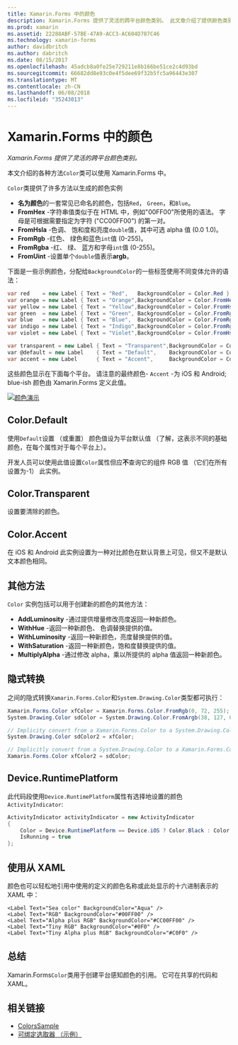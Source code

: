 ```yaml
---
title: Xamarin.Forms 中的颜色
description: Xamarin.Forms 提供了灵活的跨平台颜色类别。 此文章介绍了提供颜色类别，以及如何使用它的功能。
ms.prod: xamarin
ms.assetid: 22288ABF-57BE-47A9-ACC3-AC604D787C46
ms.technology: xamarin-forms
author: davidbritch
ms.author: dabritch
ms.date: 08/15/2017
ms.openlocfilehash: 45adcb8a0fe25e729211e8b166be51ce2c4d93bd
ms.sourcegitcommit: 66682dd8e93c0e4f5dee69f32b5fc5a96443e307
ms.translationtype: MT
ms.contentlocale: zh-CN
ms.lasthandoff: 06/08/2018
ms.locfileid: "35243013"
---
```

# <a name="colors-in-xamarinforms"></a>Xamarin.Forms 中的颜色

_Xamarin.Forms 提供了灵活的跨平台颜色类别。_

本文介绍的各种方法`Color`类可以使用 Xamarin.Forms 中。

`Color`类提供了许多方法以生成的颜色实例

-  **名为颜色**的一套常见已命名的颜色，包括`Red`， `Green`，和`Blue`。
-  **FromHex** -字符串值类似于在 HTML 中，例如"00FF00"所使用的语法。 字母是可根据需要指定为字符 ("CC00FF00") 的第一对。
-  **FromHsla** -色调、 饱和度和亮度`double`值，其中可选 alpha 值 (0.0 1.0)。
-  **FromRgb** -红色、 绿色和蓝色`int`值 (0-255)。
-  **FromRgba** -红、 绿、 蓝方和字母`int`值 (0-255)。
-  **FromUint** -设置单个`double`值表示**argb**。

下面是一些示例颜色，分配给`BackgroundColor`的一些标签使用不同变体允许的语法：

```csharp
var red    = new Label { Text = "Red",   BackgroundColor = Color.Red };
var orange = new Label { Text = "Orange",BackgroundColor = Color.FromHex("FF6A00") };
var yellow = new Label { Text = "Yellow",BackgroundColor = Color.FromHsla(0.167, 1.0, 0.5, 1.0) };
var green  = new Label { Text = "Green", BackgroundColor = Color.FromRgb (38, 127, 0) };
var blue   = new Label { Text = "Blue",  BackgroundColor = Color.FromRgba(0, 38, 255, 255) };
var indigo = new Label { Text = "Indigo",BackgroundColor = Color.FromRgb (0, 72, 255) };
var violet = new Label { Text = "Violet",BackgroundColor = Color.FromHsla(0.82, 1, 0.25, 1) };

var transparent = new Label { Text = "Transparent",BackgroundColor = Color.Transparent };
var @default = new Label    { Text = "Default",    BackgroundColor = Color.Default };
var accent = new Label      { Text = "Accent",     BackgroundColor = Color.Accent };
```

这些颜色显示在下面每个平台。 请注意的最终颜色- `Accent` -为 iOS 和 Android; blue-ish 颜色由 Xamarin.Forms 定义此值。

 [![颜色演示](colors-images/colors-sml.png "颜色演示")](colors-images/colors.png#lightbox "颜色演示")

## <a name="colordefault"></a>Color.Default

使用`Default`设置 （或重置） 颜色值设为平台默认值 （了解，这表示不同的基础颜色，在每个属性对于每个平台上）。

开发人员可以使用此值设置`Color`属性但应**不**查询它的组件 RGB 值 （它们在所有设置为-1） 此实例。

## <a name="colortransparent"></a>Color.Transparent

设置要清除的颜色。

## <a name="coloraccent"></a>Color.Accent

在 iOS 和 Android 此实例设置为一种对比颜色在默认背景上可见，但又不是默认文本颜色相同。

## <a name="additional-methods"></a>其他方法

`Color` 实例包括可以用于创建新的颜色的其他方法：

-  **AddLuminosity** -通过提供增量修改亮度返回一种新颜色。
-  **WithHue** -返回一种新颜色、 色调替换提供的值。
-  **WithLuminosity** -返回一种新颜色，亮度替换提供的值。
-  **WithSaturation** -返回一种新颜色，饱和度替换提供的值。
-  **MultiplyAlpha** -通过修改 alpha，乘以所提供的 alpha 值返回一种新颜色。

## <a name="implicit-conversions"></a>隐式转换

之间的隐式转换`Xamarin.Forms.Color`和`System.Drawing.Color`类型都可执行：

```csharp
Xamarin.Forms.Color xfColor = Xamarin.Forms.Color.FromRgb(0, 72, 255);
System.Drawing.Color sdColor = System.Drawing.Color.FromArgb(38, 127, 0);

// Implicity convert from a Xamarin.Forms.Color to a System.Drawing.Color
System.Drawing.Color sdColor2 = xfColor;

// Implicitly convert from a System.Drawing.Color to a Xamarin.Forms.Color
Xamarin.Forms.Color xfColor2 = sdColor;
```

## <a name="deviceruntimeplatform"></a>Device.RuntimePlatform

此代码段使用`Device.RuntimePlatform`属性有选择地设置的颜色`ActivityIndicator`:

```csharp
ActivityIndicator activityIndicator = new ActivityIndicator
{
    Color = Device.RuntimePlatform == Device.iOS ? Color.Black : Color.Default,
    IsRunning = true
};
```

## <a name="using-from-xaml"></a>使用从 XAML

颜色也可以轻松地引用中使用的定义的颜色名称或此处显示的十六进制表示的 XAML 中：

```xaml
<Label Text="Sea color" BackgroundColor="Aqua" />
<Label Text="RGB" BackgroundColor="#00FF00" />
<Label Text="Alpha plus RGB" BackgroundColor="#CC00FF00" />
<Label Text="Tiny RGB" BackgroundColor="#0F0" />
<Label Text="Tiny Alpha plus RGB" BackgroundColor="#C0F0" />
```

## <a name="summary"></a>总结

Xamarin.Forms`Color`类用于创建平台感知颜色的引用。 它可在共享的代码和 XAML。


## <a name="related-links"></a>相关链接

- [ColorsSample](https://developer.xamarin.com/samples/WorkingWithColors)
- [可绑定选取器 （示例）](https://developer.xamarin.com/samples/xamarin-forms/UserInterface/BindablePicker/)
